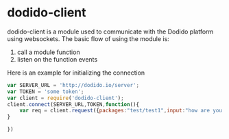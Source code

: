# dodido-client
dodido-client is a module used to communicate with the Dodido platform using websockets. The basic flow of using the module is:
1. call a module function
2. listen on the function events

Here is an example for initializing the connection

```js
var SERVER_URL = 'http://dodido.io/server';
var TOKEN = 'some token';
var client = require('dodido-client');
client.connect(SERVER_URL,TOKEN,function(){
	var req = client.request({packages:"test/test1",input:"how are you today"});
}

})

